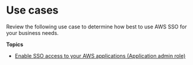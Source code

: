 # Use cases<a name="use-cases"></a>

Review the following use case to determine how best to use AWS SSO for your business needs\.

**Topics**
+ [Enable SSO access to your AWS applications \(Application admin role\)](use-case-app-admin.md)